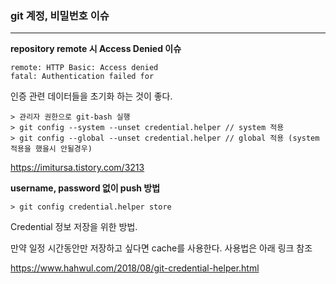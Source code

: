 ### git 계정, 비밀번호 이슈

<hr>



**repository remote 시 Access Denied 이슈**

```
remote: HTTP Basic: Access denied
fatal: Authentication failed for 
```



인증 관련 데이터들을 초기화 하는 것이 좋다.

```
> 관리자 권한으로 git-bash 실행
> git config --system --unset credential.helper // system 적용
> git config --global --unset credential.helper // global 적용 (system 적용을 했을시 안될경우)
```

https://imitursa.tistory.com/3213





**username, password 없이 push 방법**

```
> git config credential.helper store
```

Credential 정보 저장을 위한 방법.

만약 일정 시간동안만 저장하고 싶다면 cache를 사용한다. 사용법은 아래 링크 참조

https://www.hahwul.com/2018/08/git-credential-helper.html

















